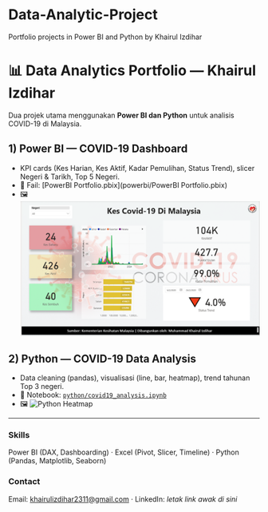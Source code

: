 # Data-Analytic-Project
Portfolio projects in Power BI and Python by Khairul Izdihar
# 📊 Data Analytics Portfolio — Khairul Izdihar

Dua projek utama menggunakan **Power BI dan Python** untuk analisis COVID-19 di Malaysia.

## 1) Power BI — COVID-19 Dashboard
- KPI cards (Kes Harian, Kes Aktif, Kadar Pemulihan, Status Trend), slicer Negeri & Tarikh, Top 5 Negeri.
- 📁 Fail: [PowerBI Portfolio.pbix](powerbi/PowerBI Portfolio.pbix)
- 🖼️
![Power BI Dashboard](powerbi_dashboard.png)

## 2) Python — COVID-19 Data Analysis
- Data cleaning (pandas), visualisasi (line, bar, heatmap), trend tahunan Top 3 negeri.
- 📁 Notebook: [`python/covid19_analysis.ipynb`](python/covid19_analysis.ipynb)
- 🖼️
![Python Heatmap](images/python_heatmap.png)


---

### Skills
Power BI (DAX, Dashboarding) · Excel (Pivot, Slicer, Timeline) · Python (Pandas, Matplotlib, Seaborn)

### Contact
Email: khairulizdihar2311@gmail.com · LinkedIn: *letak link awak di sini*
